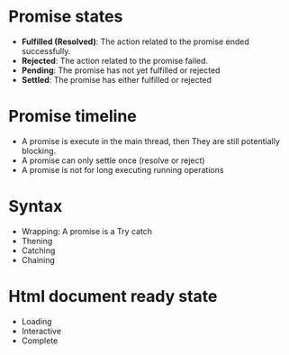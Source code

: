 # Promise states
- **Fulfilled (Resolved)**: The action related to the promise ended successfully.
- **Rejected**: The action related to the promise failed.
- **Pending**: The promise has not yet fulfilled or rejected
- **Settled**: The promise has either fulfilled or rejected

# Promise timeline
- A promise is execute in the main thread, then They are still potentially blocking.
- A promise can only settle once (resolve or reject)
- A promise is not for long executing running operations

# Syntax
- Wrapping: A promise is a Try catch
- Thening
- Catching
- Chaining


# Html document ready state
- Loading
- Interactive
- Complete
